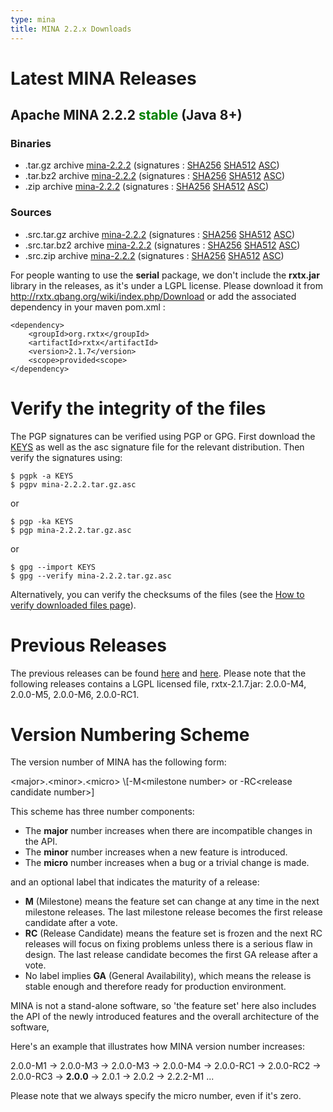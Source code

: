 ```yaml
---
type: mina
title: MINA 2.2.x Downloads
---
```


# Latest MINA Releases

## Apache MINA 2.2.2 <font color="green">stable</font> (Java 8+)

### Binaries

* .tar.gz archive [mina-2.2.2](https://www.apache.org/dyn/closer.lua/mina/mina/2.2.2/apache-mina-2.2.2-bin.tar.gz) (signatures : [SHA256](https://www.apache.org/dist/mina/mina/2.2.2/apache-mina-2.2.2-bin.tar.gz.sha256) [SHA512](https://www.apache.org/dist/mina/mina/2.2.2/apache-mina-2.2.2-bin.tar.gz.sha512) [ASC](https://www.apache.org/dist/mina/mina/2.2.2/apache-mina-2.2.2-bin.tar.gz.asc))
* .tar.bz2 archive [mina-2.2.2](https://www.apache.org/dyn/closer.lua/mina/mina/2.2.2/apache-mina-2.2.2-bin.tar.bz2) (signatures : [SHA256](https://www.apache.org/dist/mina/mina/2.2.2/apache-mina-2.2.2-bin.tar.bz2.sha256) [SHA512](https://www.apache.org/dist/mina/mina/2.2.2/apache-mina-2.2.2-bin.tar.bz2.sha512) [ASC](https://www.apache.org/dist/mina/mina/2.2.2/apache-mina-2.2.2-bin.tar.bz2.asc))
* .zip archive [mina-2.2.2](https://www.apache.org/dyn/closer.lua/mina/mina/2.2.2/apache-mina-2.2.2-bin.zip) (signatures : [SHA256](https://www.apache.org/dist/mina/mina/2.2.2/apache-mina-2.2.2-bin.zip.sha256) [SHA512](https://www.apache.org/dist/mina/mina/2.2.2/apache-mina-2.2.2-bin.zip.sha512) [ASC](https://www.apache.org/dist/mina/mina/2.2.2/apache-mina-2.2.2-bin.zip.asc))

### Sources

* .src.tar.gz archive [mina-2.2.2](https://www.apache.org/dyn/closer.lua/mina/mina/2.2.2/apache-mina-2.2.2-src.tar.gz) (signatures : [SHA256](https://www.apache.org/dist/mina/mina/2.2.2/apache-mina-2.2.2-src.tar.gz.sha256) [SHA512](https://www.apache.org/dist/mina/mina/2.2.2/apache-mina-2.2.2-src.tar.gz.sha512) [ASC](https://www.apache.org/dist/mina/mina/2.2.2/apache-mina-2.2.2-src.tar.gz.asc))
* .src.tar.bz2 archive [mina-2.2.2](https://www.apache.org/dyn/closer.lua/mina/mina/2.2.2/apache-mina-2.2.2-src.tar.bz2) (signatures : [SHA256](https://www.apache.org/dist/mina/mina/2.2.2/apache-mina-2.2.2-src.tar.bz2.sha256) [SHA512](https://www.apache.org/dist/mina/mina/2.2.2/apache-mina-2.2.2-src.tar.bz2.sha512) [ASC](https://www.apache.org/dist/mina/mina/2.2.2/apache-mina-2.2.2-src.tar.bz2.asc))
* .src.zip archive [mina-2.2.2](https://www.apache.org/dyn/closer.lua/mina/mina/2.2.2/apache-mina-2.2.2-src.zip) (signatures : [SHA256](https://www.apache.org/dist/mina/mina/2.2.2/apache-mina-2.2.2-src.zip.sha256) [SHA512](https://www.apache.org/dist/mina/mina/2.2.2/apache-mina-2.2.2-src.zip.sha512) [ASC](https://www.apache.org/dist/mina/mina/2.2.2/apache-mina-2.2.2-src.zip.asc))

<div class="note" markdown="1">
    For people wanting to use the <strong>serial</strong> package, we don't include the <strong>rxtx.jar</strong> library in the releases, as it's under a LGPL license. Please download it from <a href="http://rxtx.qbang.org/wiki/index.php/Download" class="external-link" rel="nofollow">http://rxtx.qbang.org/wiki/index.php/Download</a> or add the associated dependency in your maven pom.xml :

    <dependency>
        <groupId>org.rxtx</groupId>
        <artifactId>rxtx</artifactId>
        <version>2.1.7</version>
        <scope>provided<scope>
    </dependency>
</div>

# Verify the integrity of the files

The PGP signatures can be verified using PGP or GPG. First download the [KEYS](https://downloads.apache.org/mina/KEYS) as well as the asc signature file for the relevant distribution. Then verify the signatures using:

    $ pgpk -a KEYS
    $ pgpv mina-2.2.2.tar.gz.asc

or

    $ pgp -ka KEYS
    $ pgp mina-2.2.2.tar.gz.asc
    
or

    $ gpg --import KEYS
    $ gpg --verify mina-2.2.2.tar.gz.asc

Alternatively, you can verify the checksums of the files (see the [How to verify downloaded files page](https://www.apache.org/info/verification.html)). 


# Previous Releases

The previous releases can be found [here](https://archive.apache.org/dist/mina/) and [here](https://archive.apache.org/dist/mina/mina/). Please note that the following releases contains a LGPL licensed file, rxtx-2.1.7.jar: 2.0.0-M4, 2.0.0-M5, 2.0.0-M6, 2.0.0-RC1.

# Version Numbering Scheme

The version number of MINA has the following form:

<div class="info" markdown="1">
    &lt;major>.&lt;minor>.&lt;micro> \[-M&lt;milestone number> or -RC&lt;release candidate number>]
</div>

This scheme has three number components:

* The __major__ number increases when there are incompatible changes in the API.
* The __minor__ number increases when a new feature is introduced.
* The __micro__ number increases when a bug or a trivial change is made.

and an optional label that indicates the maturity of a release:

* __M__ (Milestone) means the feature set can change at any time in the next milestone releases. The last milestone release becomes the first release candidate after a vote.
* __RC__ (Release Candidate) means the feature set is frozen and the next RC releases will focus on fixing problems unless there is a serious flaw in design. The last release candidate becomes the first GA release after a vote.
* No label implies __GA__ (General Availability), which means the release is stable enough and therefore ready for production environment.

MINA is not a stand-alone software, so 'the feature set' here also includes the API of the newly introduced features and the overall architecture of the software,

Here's an example that illustrates how MINA version number increases:

<div class="info" markdown="1">
    2.0.0-M1 -> 2.0.0-M3 -> 2.0.0-M3 -> 2.0.0-M4 ->  2.0.0-RC1 -> 2.0.0-RC2 -> 2.0.0-RC3 -> <strong>2.0.0</strong> -> 2.0.1 -> 2.0.2 -> 2.2.2-M1 ...
</div>

Please note that we always specify the micro number, even if it's zero.
